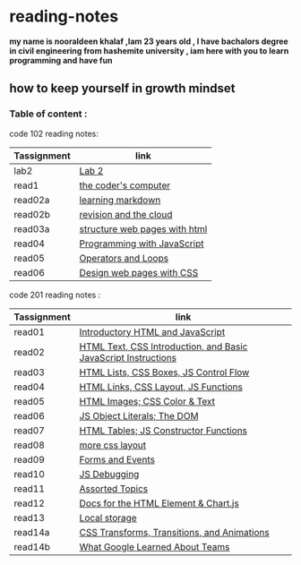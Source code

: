 # reading-notes
**my name is nooraldeen khalaf ,Iam 23 years old ,  I have bachalors degree in civil engineering from hashemite university , iam here with you to learn programming and have fun**
## how to keep yourself in growth mindset 

### Table of content :
code 102 reading notes:

| Tassignment          |                   link                                       |
|----------------------|--------------------------------------------------------------|
| lab2                 | [Lab 2](102-reading-notes/lab02.md)                          |
| read1                | [the coder's computer](102-reading-notes/read1.md)           |
| read02a              | [learning markdown](102-reading-notes/read02a.md)            |
| read02b              | [revision and the cloud](102-reading-notes/read02b.md)       |
| read03a              | [structure web pages with html](102-reading-notes/read03a.md)|
| read04               | [Programming with JavaScript](102-reading-notes/read04.md)   |
| read05               | [Operators and Loops](102-reading-notes/read05.md)           |
| read06               | [ Design web pages with CSS](102-reading-notes/read06.md)    |


code 201 reading notes :


| Tassignment          |                   link                                                                       |
|----------------------|----------------------------------------------------------------------------------------------|
| read01               | [Introductory HTML and JavaScript ](201-reading-notes/read01.md)                             |
| read02               | [HTML Text, CSS Introduction, and Basic JavaScript Instructions](201-reading-notes/read02.md)|
| read03               | [HTML Lists, CSS Boxes, JS Control Flow](201-reading-notes/read03.md)                        |
| read04               | [HTML Links, CSS Layout, JS Functions](201-reading-notes/read04.md)                          |
| read05               | [HTML Images; CSS Color & Text](201-reading-notes/read05.md)                                 |
| read06               | [JS Object Literals; The DOM](201-reading-notes/read06.md)                                   |
| read07               | [HTML Tables; JS Constructor Functions](201-reading-notes/read07.md)                         |
| read08               | [ more css layout](201-reading-notes/read08.md)                                              |
| read09               | [ Forms and Events](201-reading-notes/read09.md)                                             |
| read10               | [ JS Debugging](201-reading-notes/read10.md)                                                 |
| read11               | [  Assorted Topics](201-reading-notes/read11.md)                                             |
| read12               | [ Docs for the HTML <canvas> Element & Chart.js](201-reading-notes/read12.md)                |
| read13               | [ Local storage](201-reading-notes/read13.md)                                                |
| read14a              | [ CSS Transforms, Transitions, and Animations](201-reading-notes/read14a.md)                 |
| read14b              | [ What Google Learned About Teams](201-reading-notes/read14b.md)                             |